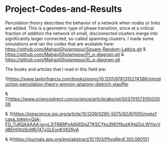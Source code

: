 # Project-Codes-and-Results
Percolation theory describes the behavior of a network when nodes or links are added. This is a geometric type of phase transition, since at a critical fraction of addition the network of small, disconnected clusters merge into significantly larger connected, so-called spanning clusters.
I made some simulations and ran the codes that are available here:
https://github.com/MahgolGholampour/Square-Random-Lattice.git
&
https://github.com/MahgolGholampour/Pi_p-diagram.git
&
https://github.com/MahgolGholampour/Xi_p-diagram.git





The books and articles that I read in this field are:

1)https://www.taylorfrancis.com/books/mono/10.1201/9781315274386/introduction-percolation-theory-ammon-aharony-dietrich-stauffer

&
2)https://www.sciencedirect.com/science/article/abs/pii/S0370157315002008

&
3)https://iopscience.iop.org/article/10.1209/0295-5075/92/67005/meta?casa_token=Qsk-FD_7uRQAAAAA:guyL3iT6BRPxA6lj65IqZ7KSCYks3MOf9uzKjHdZoLWYpyVdBEH0XdSnM6747vGLEvnKV62RyA

&
4)https://journals.aps.org/pre/abstract/10.1103/PhysRevE.100.060101
